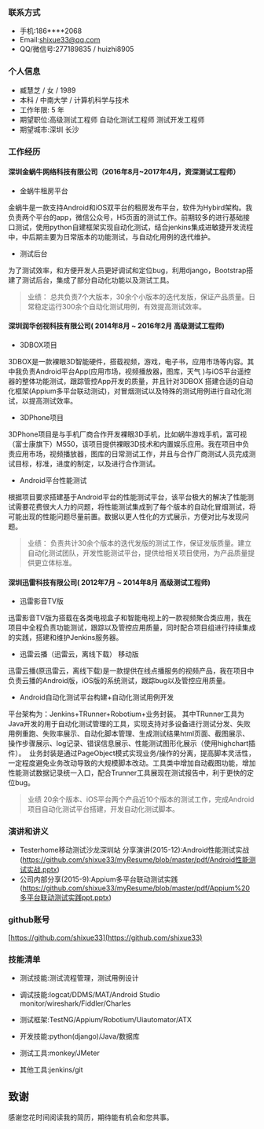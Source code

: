 ### 联系方式 
- 手机:186****2068 
- Email:[shixue33@qq.com](shixue33@qq.com)
- QQ/微信号:277189835 / huizhi8905 

### 个人信息 
- 臧慧芝 / 女 / 1989 
- 本科 / 中南大学 / 计算机科学与技术 
- 工作年限: 5 年 
- 期望职位:高级测试工程师 自动化测试工程师 测试开发工程师 
- 期望城市:深圳 长沙


### 工作经历 
#### 深圳金蜗牛网络科技有限公司（2016年8月~2017年4月，资深测试工程师）
- 金蜗牛租房平台

金蜗牛是一款支持Android和iOS双平台的租房发布平台，软件为Hybird架构。我负责两个平台的app，微信公众号，H5页面的测试工作。前期较多的进行基础接口测试，使用python自建框架实现自动化测试，结合jenkins集成进敏捷开发流程中，中后期主要为日常版本的功能测试，与自动化用例的迭代维护。

- 测试后台

为了测试效率，和方便开发人员更好调试和定位bug，利用django，Bootstrap搭建了测试后台，集成了部分自动化功能以及测试工具。
> 业绩：
> 总共负责7个大版本，30余个小版本的迭代发版，保证产品质量。日常稳定运行300余个自动化测试用例，有效提高测试效率。



#### 深圳润华创视科技有限公司( 2014年8月 ~ 2016年2月 高级测试工程师)

- 3DBOX项目 

3DBOX是一款裸眼3D智能硬件，搭载视频，游戏，电子书，应用市场等内容。其中我负责Android平台App(应用市场，视频播放器，图库，天气 )与iOS平台遥控器的整体功能测试，跟踪管控App开发的质量，并且针对3DBOX 搭建合适的自动化框架(Appium多平台联动测试)，对冒烟测试以及特殊的测试用例进行自动化测试，以提高测试效率。 

- 3DPhone项目

3DPhone项目是与手机厂商合作开发裸眼3D手机，比如蜗牛游戏手机，富可视（富士康旗下）M550，该项目提供裸眼3D技术和内置娱乐应用。我在项目中负责应用市场，视频播放器，图库的日常测试工作，并且与合作厂商测试人员完成测试目标，标准，进度的制定，以及进行合作测试。

- Android平台性能测试 

根据项目要求搭建基于Android平台的性能测试平台，该平台极大的解决了性能测试需要花费很大人力的问题，将性能测试集成到了每个版本的自动化冒烟测试，将可能出现的性能问题尽量前置。数据以更人性化的方式展示，方便对比与发现问题。

> 业绩：
> 负责共计30余个版本的迭代发版的测试工作，保证发版质量。建立自动化测试团队，开发性能测试平台，提供给相关项目使用，为产品质量提供更立体标准。

#### 深圳迅雷科技有限公司( 2012年7月 ~ 2014年8月 高级测试工程师) 
- 迅雷影音TV版

迅雷影音TV版为搭载在各类电视盒子和智能电视上的一款视频聚合类应用，我在项目中全程负责功能测试，跟踪以及管控应用质量，同时配合项目组进行持续集成的实践，搭建和维护Jenkins服务器。

- 迅雷云播（迅雷云，离线下载） 移动版 

迅雷云播(原迅雷云，离线下载)是一款提供在线点播服务的视频产品，我在项目中负责云播的Android版，iOS版的系统测试，跟踪bug以及管控应用质量。

- Android自动化测试平台构建+自动化测试用例开发 

平台架构为：Jenkins+TRunner+Robotium+业务封装。 其中TRunner工具为Java开发的用于自动化测试管理的工具，实现支持对多设备进行测试分发、失败用例重跑、失败率展示、自动化脚本管理、生成测试结果html页面、截图展示、操作步骤展示、log记录、错误信息展示、性能测试图形化展示（使用highchart插件）。
 业务封装是通过PageObject模式实现业务/操作的分离，提高脚本灵活性，一定程度避免业务改动导致的大规模脚本改动。工具类中增加自动截图功能，增加性能测试数据记录统一入口，配合Trunner工具展现在测试报告中，利于更快的定位bug。

> 业绩
> 20余个版本、iOS平台两个产品近10个版本的测试工作，完成Android项目自动化测试平台搭建，开发自动化测试脚本。





### 演讲和讲义
- Testerhome移动测试沙龙深圳站 分享演讲(2015-12):Android性能测试实战 (https://github.com/shixue33/myResume/blob/master/pdf/Android性能测试实战.pptx) 
- 公司内部分享(2015-9):Appium多平台联动测试实践 (https://github.com/shixue33/myResume/blob/master/pdf/Appium%20多平台联动测试实践ppt.pptx) 

### github账号
[https://github.com/shixue33](https://github.com/shixue33)

### 技能清单 

- 测试技能:测试流程管理，测试用例设计

- 调试技能:logcat/DDMS/MAT/Android Studio monitor/wireshark/Fiddler/Charles

- 测试框架:TestNG/Appium/Robotium/Uiautomator/ATX

- 开发技能:python(django)/Java/数据库

- 测试工具:monkey/JMeter

- 其他工具:jenkins/git 

## 致谢 

感谢您花时间阅读我的简历，期待能有机会和您共事。 